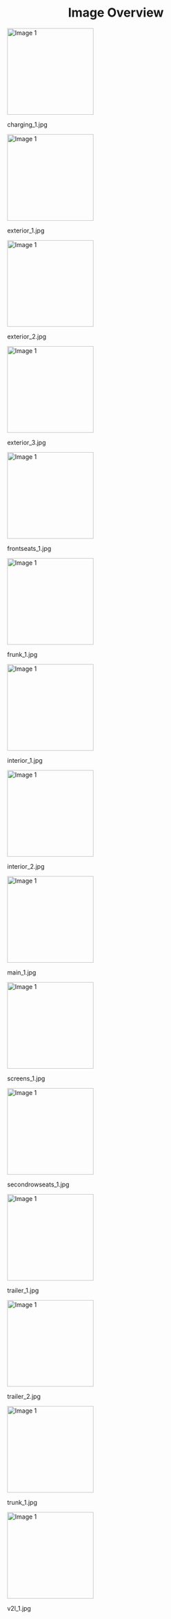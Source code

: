 <h1 style ="text-align: center;"> Image Overview </h1>
<div>
<div style="width="20%">
<img src="https://media.evkx.net/multimedia/models/chevrolet/silverado_ev/silverado_ev_4wt/charging_1_xst.jpg" alt="Image 1" style="width: 200px;">
<p>charging_1.jpg</p>
</div>
<div style="width="20%">
<img src="https://media.evkx.net/multimedia/models/chevrolet/silverado_ev/silverado_ev_4wt/exterior_1_xst.jpg" alt="Image 1" style="width: 200px;">
<p>exterior_1.jpg</p>
</div>
<div style="width="20%">
<img src="https://media.evkx.net/multimedia/models/chevrolet/silverado_ev/silverado_ev_4wt/exterior_2_xst.jpg" alt="Image 1" style="width: 200px;">
<p>exterior_2.jpg</p>
</div>
<div style="width="20%">
<img src="https://media.evkx.net/multimedia/models/chevrolet/silverado_ev/silverado_ev_4wt/exterior_3_xst.jpg" alt="Image 1" style="width: 200px;">
<p>exterior_3.jpg</p>
</div>
<div style="width="20%">
<img src="https://media.evkx.net/multimedia/models/chevrolet/silverado_ev/silverado_ev_4wt/frontseats_1_xst.jpg" alt="Image 1" style="width: 200px;">
<p>frontseats_1.jpg</p>
</div>
<div style="width="20%">
<img src="https://media.evkx.net/multimedia/models/chevrolet/silverado_ev/silverado_ev_4wt/frunk_1_xst.jpg" alt="Image 1" style="width: 200px;">
<p>frunk_1.jpg</p>
</div>
<div style="width="20%">
<img src="https://media.evkx.net/multimedia/models/chevrolet/silverado_ev/silverado_ev_4wt/interior_1_xst.jpg" alt="Image 1" style="width: 200px;">
<p>interior_1.jpg</p>
</div>
<div style="width="20%">
<img src="https://media.evkx.net/multimedia/models/chevrolet/silverado_ev/silverado_ev_4wt/interior_2_xst.jpg" alt="Image 1" style="width: 200px;">
<p>interior_2.jpg</p>
</div>
<div style="width="20%">
<img src="https://media.evkx.net/multimedia/models/chevrolet/silverado_ev/silverado_ev_4wt/main_1_xst.jpg" alt="Image 1" style="width: 200px;">
<p>main_1.jpg</p>
</div>
<div style="width="20%">
<img src="https://media.evkx.net/multimedia/models/chevrolet/silverado_ev/silverado_ev_4wt/screens_1_xst.jpg" alt="Image 1" style="width: 200px;">
<p>screens_1.jpg</p>
</div>
<div style="width="20%">
<img src="https://media.evkx.net/multimedia/models/chevrolet/silverado_ev/silverado_ev_4wt/secondrowseats_1_xst.jpg" alt="Image 1" style="width: 200px;">
<p>secondrowseats_1.jpg</p>
</div>
<div style="width="20%">
<img src="https://media.evkx.net/multimedia/models/chevrolet/silverado_ev/silverado_ev_4wt/trailer_1_xst.jpg" alt="Image 1" style="width: 200px;">
<p>trailer_1.jpg</p>
</div>
<div style="width="20%">
<img src="https://media.evkx.net/multimedia/models/chevrolet/silverado_ev/silverado_ev_4wt/trailer_2_xst.jpg" alt="Image 1" style="width: 200px;">
<p>trailer_2.jpg</p>
</div>
<div style="width="20%">
<img src="https://media.evkx.net/multimedia/models/chevrolet/silverado_ev/silverado_ev_4wt/trunk_1_xst.jpg" alt="Image 1" style="width: 200px;">
<p>trunk_1.jpg</p>
</div>
<div style="width="20%">
<img src="https://media.evkx.net/multimedia/models/chevrolet/silverado_ev/silverado_ev_4wt/v2l_1_xst.jpg" alt="Image 1" style="width: 200px;">
<p>v2l_1.jpg</p>
</div>
</div>
